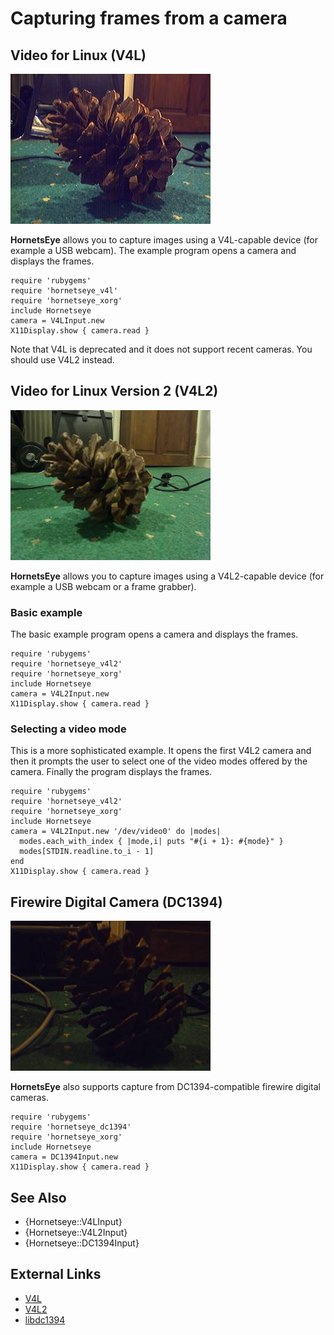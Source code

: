 Capturing frames from a camera
==============================

Video for Linux (V4L)
---------------------

![V4L](images/v4l.jpg)

**HornetsEye** allows you to capture images using a V4L-capable device (for example a USB webcam). The example program opens a camera and displays the frames.

    require 'rubygems'
    require 'hornetseye_v4l'
    require 'hornetseye_xorg'
    include Hornetseye
    camera = V4LInput.new
    X11Display.show { camera.read }

Note that V4L is deprecated and it does not support recent cameras. You should use V4L2 instead.

Video for Linux Version 2 (V4L2)
--------------------------------

![V4L2](images/v4l2.jpg)

**HornetsEye** allows you to capture images using a V4L2-capable device (for example a USB webcam or a frame grabber).

### Basic example

The basic example program opens a camera and displays the frames.

    require 'rubygems'
    require 'hornetseye_v4l2'
    require 'hornetseye_xorg'
    include Hornetseye
    camera = V4L2Input.new
    X11Display.show { camera.read }

### Selecting a video mode

This is a more sophisticated example. It opens the first V4L2 camera and then it prompts the user to select one of the video modes offered by the camera. Finally the program displays the frames.

    require 'rubygems'
    require 'hornetseye_v4l2'
    require 'hornetseye_xorg'
    include Hornetseye
    camera = V4L2Input.new '/dev/video0' do |modes|
      modes.each_with_index { |mode,i| puts "#{i + 1}: #{mode}" }
      modes[STDIN.readline.to_i - 1]
    end
    X11Display.show { camera.read }

Firewire Digital Camera (DC1394)
--------------------------------

![DC1394](images/dc1394.jpg)

**HornetsEye** also supports capture from DC1394-compatible firewire digital cameras.

    require 'rubygems'
    require 'hornetseye_dc1394'
    require 'hornetseye_xorg'
    include Hornetseye
    camera = DC1394Input.new
    X11Display.show { camera.read }

See Also
--------

* {Hornetseye::V4LInput}
* {Hornetseye::V4L2Input}
* {Hornetseye::DC1394Input}

External Links
--------------

* [V4L](http://www.exploits.org/v4l/)
* [V4L2](http://v4l2spec.bytesex.org/)
* [libdc1394](http://damien.douxchamps.net/ieee1394/libdc1394/)

